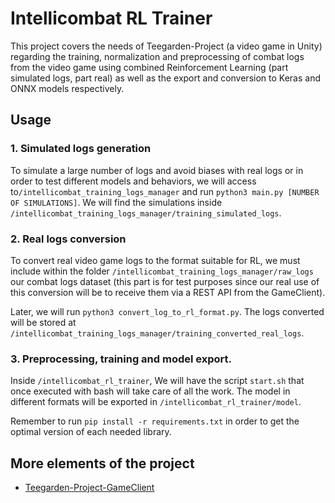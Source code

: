 # Intellicombat RL Trainer
This project covers the needs of Teegarden-Project (a video game in Unity) regarding the training, normalization and preprocessing of combat logs from the video game using combined Reinforcement Learning (part simulated logs, part real) as well as the export and conversion to Keras and ONNX models respectively.

## Usage
### 1. Simulated logs generation
To simulate a large number of logs and avoid biases with real logs or in order to test different models and behaviors, we will access to```/intellicombat_training_logs_manager``` and run ```python3 main.py [NUMBER OF SIMULATIONS]```. We will find the simulations inside ```/intellicombat_training_logs_manager/training_simulated_logs```.

### 2. Real logs conversion
To convert real video game logs to the format suitable for RL, we must include within the folder ```/intellicombat_training_logs_manager/raw_logs``` our combat logs dataset (this part is for test purposes since our real use of this conversion will be to receive them via a REST API from the GameClient).

Later, we will run ```python3 convert_log_to_rl_format.py```. The logs converted will be stored at ```/intellicombat_training_logs_manager/training_converted_real_logs```.

### 3. Preprocessing, training and model export.
Inside ```/intellicombat_rl_trainer```, We will have the script ```start.sh``` that once executed with bash will take care of all the work. The model in different formats will be exported in ```/intellicombat_rl_trainer/model```.

Remember to run ```pip install -r requirements.txt``` in order to get the optimal version of each needed library.

## More elements of the project
- [Teegarden-Project-GameClient](https://github.com/Gguardiola/Teegarden-Project-GameClient)
